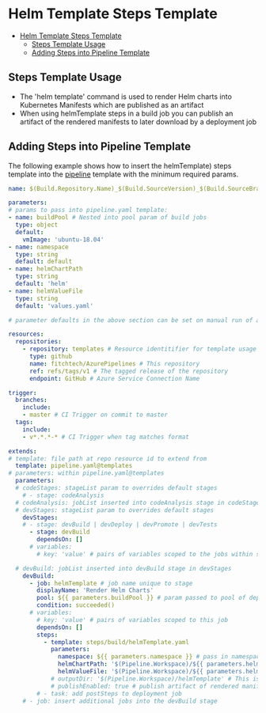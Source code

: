 # Helm Template Steps Template

- [Helm Template Steps Template](#helm-template-steps-template)
  - [Steps Template Usage](#steps-template-usage)
  - [Adding Steps into Pipeline Template](#adding-steps-into-pipeline-template)

## Steps Template Usage

- The 'helm template' command is used to render Helm charts into Kubernetes Manifests which are published as an artifact
- When using helmTemplate steps in a build job you can publish an artifact of the rendered manifests to later download by a deployment job

## Adding Steps into Pipeline Template

The following example shows how to insert the helmTemplate) steps template into the [pipeline](../../pipeline.md) template with the minimum required params.

```yml
name: $(Build.Repository.Name)_$(Build.SourceVersion)_$(Build.SourceBranchName) # name is the format for $(Build.BuildNumber)

parameters:
# params to pass into pipeline.yaml template:
- name: buildPool # Nested into pool param of build jobs
  type: object
  default:
    vmImage: 'ubuntu-18.04'
- name: namespace
  type: string
  default: default
- name: helmChartPath
  type: string
  default: 'helm'
- name: helmValueFile
  type: string
  default: 'values.yaml'

# parameter defaults in the above section can be set on manual run of a pipeline to override

resources:
  repositories:
    - repository: templates # Resource identitifier for template usage
      type: github
      name: fitchtech/AzurePipelines # This repository
      ref: refs/tags/v1 # The tagged release of the repository
      endpoint: GitHub # Azure Service Connection Name

trigger:
  branches:
    include:
    - master # CI Trigger on commit to master
  tags:
    include:
    - v*.*.*-* # CI Trigger when tag matches format

extends:
# template: file path at repo resource id to extend from
  template: pipeline.yaml@templates
# parameters: within pipeline.yaml@templates
  parameters:
  # codeStages: stageList param to overrides default stages
    # - stage: codeAnalysis
  # codeAnalysis: jobList inserted into codeAnalysis stage in codeStages
  # devStages: stageList param to overrides default stages
    devStages:
    # - stage: devBuild | devDeploy | devPromote | devTests
      - stage: devBuild
        dependsOn: []
      # variables:
        # key: 'value' # pairs of variables scoped to the jobs within stage

  # devBuild: jobList inserted into devBuild stage in devStages
    devBuild:
      - job: helmTemplate # job name unique to stage
        displayName: 'Render Helm Charts'
        pool: ${{ parameters.buildPool }} # param passed to pool of deployment jobs
        condition: succeeded()
      # variables:
        # key: 'value' # pairs of variables scoped to this job
        dependsOn: []
        steps:
          - template: steps/build/helmTemplate.yaml
            parameters:
              namespace: ${{ parameters.namespace }} # pass in namespace param
              helmChartPath: '$(Pipeline.Workspace)/${{ parameters.helmChartPath }}' # helmChartPath within Pipeline.Workspace where charts are located
              helmValueFile: '$(Pipeline.Workspace)/${{ parameters.helmChartPath }}/${{ parameters.helmValueFile }}' # values file within helmChartPath
            # outputDir: '$(Pipeline.Workspace)/helmTemplate' # This is the default outputDir
            # publishEnabled: true # publish artifact of rendered manifests
        # - task: add postSteps to deployment job
    # - job: insert additional jobs into the devBuild stage
```
